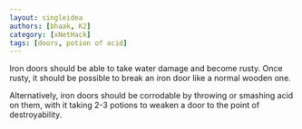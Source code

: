 ```yaml
---
layout: singleidea
authors: [bhaak, K2]
category: [xNetHack]
tags: [doors, potion of acid]
---
```

Iron doors should be able to take water damage and become rusty. Once rusty, it
should be possible to break an iron door like a normal wooden one.

Alternatively, iron doors should be corrodable by throwing or smashing acid on
them, with it taking 2-3 potions to weaken a door to the point of
destroyability.
